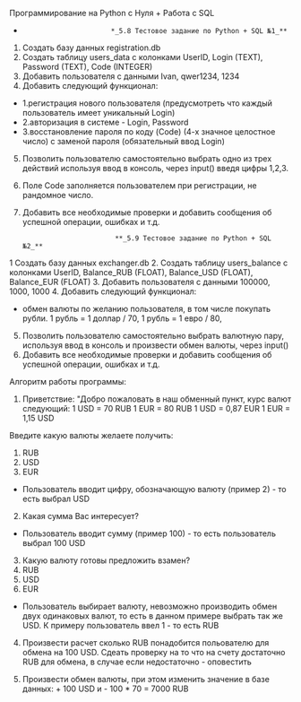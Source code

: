 Программирование на Python с Нуля + Работа с SQL

*                           *_5.8 Тестовое задание по Python + SQL №1_**

1. Создать базу данных registration.db
2. Создать таблицу users_data с колонками UserID, Login (TEXT), Password (TEXT), Code (INTEGER)
3. Добавить пользователя с данными Ivan, qwer1234, 1234
4. Добавить следующий функционал:
- 1.регистрация нового пользователя (предусмотреть что каждый пользователь имеет уникальный Login)
- 2.авторизация в системе - Login, Password
- 3.восстановление пароля по коду (Code) (4-х значное целостное число) с заменой пароля (обязательный
 ввод Login)
5. Позволить пользователю самостоятельно выбрать одно из трех действий используя ввод в консоль,
через input() введя цифры 1,2,3.
6. Поле Code заполняется пользователем при регистрации, не рандомное число.
7. Добавить все необходимые проверки и добавить сообщения об успешной операции, ошибках и т.д.

                              **_5.9 Тестовое задание по Python + SQL №2_**

1 Создать базу данных exchanger.db
2. Создать таблицу users_balance с колонками UserID, Balance_RUB (FLOAT), Balance_USD (FLOAT),
Balance_EUR (FLOAT)
3. Добавить пользователя с данными 100000, 1000, 1000
4. Добавить следующий функционал:
- обмен валюты по желанию пользователя, в том числе покупать рубли. 1 рубль = 1 доллар / 70,
 1 рубль = 1 евро / 80,
5. Позволить пользователю самостоятельно выбрать валютную пару, используя ввод в консоль
и произвести обмен валюты, через input()
6. Добавить все необходимые проверки и добавить сообщения об успешной операции, ошибках и т.д.

Алгоритм работы программы:

1. Приветствие: "Добро пожаловать в наш обменный пункт, курс валют следующий:
1 USD = 70 RUB
1 EUR = 80 RUB
1 USD = 0,87 EUR
1 EUR = 1,15 USD

Введите какую валюты желаете получить:
1. RUB
2. USD
3. EUR

- Пользователь вводит цифру, обозначающую валюту (пример 2) - то есть выбрал USD

2. Какая сумма Вас интересует?

- Пользователь вводит сумму (пример 100) - то есть пользователь выбрал 100 USD

3. Какую валюту готовы предложить взамен?
1. RUB
2. USD
3. EUR

- Пользователь выбирает валюту, невозможно производить обмен двух одинаковых валют, то есть в данном примере
выбрать так же USD. К примеру пользователь ввел 1 - то есть RUB

4. Произвести расчет сколько RUB понадобится польователю для обмена на 100 USD.
Сдеать проверку на то что на счету достаточно RUB для обмена, в случае если недостаточно - оповестить

5. Произвести обмен валюты, при этом изменить значение в базе данных: + 100 USD и - 100 * 70 = 7000 RUB

